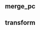 <!--
 * @Author: windzu windzu1@gmail.com
 * @Date: 2023-04-03 13:05:37
 * @LastEditors: windzu windzu1@gmail.com
 * @LastEditTime: 2023-04-03 13:17:56
 * @Description: 
 * Copyright (c) 2023 by windzu, All Rights Reserved. 
-->
## merge_pc

## transform
